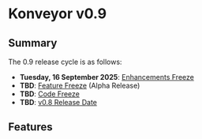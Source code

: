 # Konveyor v0.9

## Summary

The 0.9 release cycle is as follows:

- **Tuesday, 16 September 2025**: [Enhancements Freeze](../release_phases.md#enhancements-freeze)
- **TBD**: [Feature Freeze](../release_phases.md#feature-freeze) (Alpha Release)
- **TBD**: [Code Freeze](../release_phases.md#code-freeze)
- **TBD**: [v0.8 Release Date](../release_phases.md#release-date)

## Features
